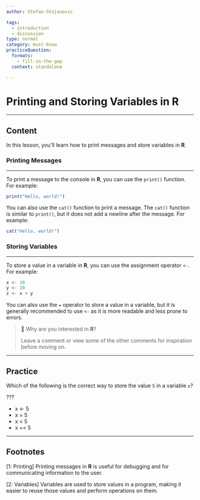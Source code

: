 ```yaml
---
author: Stefan-Stojanovic

tags:
  - introduction
  - discussion
type: normal
category: must-know
practiceQuestion:
  formats:
    - fill-in-the-gap
  context: standalone

---
```


# Printing and Storing Variables in R

---

## Content

In this lesson, you'll learn how to print messages and store variables in **R**.


### Printing Messages
---

To print a message to the console in **R**, you can use the `print()` function. For example:
```r
print("Hello, world!")
```

You can also use the `cat()` function to print a message. The `cat()` function is similar to `print()`, but it does not add a newline after the message. For example:
```r
cat("Hello, world!")
```

### Storing Variables
---

To store a value in a variable in **R**, you can use the assignment operator `<-`. For example:
```r
x <- 10
y <- 20
z <- x + y
```

You can also use the `=` operator to store a value in a variable, but it is generally recommended to use `<-` as it is more readable and less prone to errors.


> 💬 Why are you interested in **R**?
> 
> Leave a comment or view some of the other comments for inspiration before moving on.

---
## Practice

Which of the following is the correct way to store the value `5` in a variable `x`?

???

- x <- 5
- x = 5
- x < 5
- x =< 5

---
## Footnotes

[1: Printing]
Printing messages in **R** is useful for debugging and for communicating information to the user.

[2: Variables]
Variables are used to store values in a program, making it easier to reuse those values and perform operations on them.